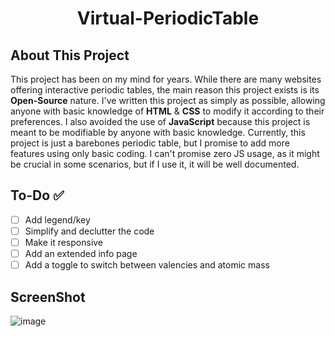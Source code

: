 # <center>Virtual-PeriodicTable</center>

## About This Project

This project has been on my mind for years. While there are many websites offering interactive periodic tables, the main reason this project exists is its **Open-Source** nature. I've written this project as simply as possible, allowing anyone with basic knowledge of **HTML** & **CSS** to modify it according to their preferences. I also avoided the use of **JavaScript** because this project is meant to be modifiable by anyone with basic knowledge. Currently, this project is just a barebones periodic table, but I promise to add more features using only basic coding. I can't promise zero JS usage, as it might be crucial in some scenarios, but if I use it, it will be well documented.

## To-Do ✅

- [ ] Add legend/key
- [ ] Simplify and declutter the code
- [ ] Make it responsive
- [ ] Add an extended info page
- [ ] Add a toggle to switch between valencies and atomic mass
## ScreenShot
![image](https://github.com/user-attachments/assets/e03f76ac-0745-4547-a638-6fd64e26067a)
